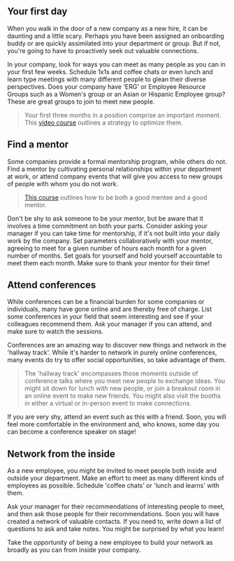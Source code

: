 ## Your first day

When you walk in the door of a new company as a new hire, it can be daunting and a little scary. Perhaps you have been assigned an onboarding buddy or are quickly assimilated into your department or group. But if not, you're going to have to proactively seek out valuable connections.

In your company, look for ways you can meet as many people as you can in your first few weeks. Schedule 1x1s and coffee chats or even lunch and learn type meetings with many different people to glean their diverse perspectives. Does your company have 'ERG' or Employee Resource Groups such as a Women's group or an Asian or Hispanic Employee group? These are great groups to join to meet new people.

> Your first three months in a position comprise an important moment. This [video course](https://www.linkedin.com/learning/what-to-do-in-the-first-90-days-of-your-new-job/introduction?u=3322) outlines a strategy to optimize them.

## Find a mentor

Some companies provide a formal mentorship program, while others do not. Find a mentor by cultivating personal relationships within your department at work, or attend company events that will give you access to new groups of people with whom you do not work. 

> [This course](https://www.linkedin.com/learning/how-to-be-a-good-mentee-and-mentor/the-power-of-mentoring?u=3322) outlines how to be both a good mentee and a good mentor.

Don't be shy to ask someone to be your mentor, but be aware that it involves a time commitment on both your parts. Consider asking your manager if you can take time for mentorship, if it's not built into your daily work by the company. Set parameters collaboratively with your mentor, agreeing to meet for a given number of hours each month for a given number of months. Set goals for yourself and hold yourself accountable to meet them each month. Make sure to thank your mentor for their time!
## Attend conferences

While conferences can be a financial burden for some companies or individuals, many have gone online and are thereby free of charge. List some conferences in your field that seem interesting and see if your colleagues recommend them. Ask your manager if you can attend, and make sure to watch the sessions. 

Conferences are an amazing way to discover new things and network in the 'hallway track'. While it's harder to network in purely online conferences, many events do try to offer social opportunities, so take advantage of them.

> The 'hallway track' encompasses those moments outside of conference talks where you meet new people to exchange ideas. You might sit down for lunch with new people, or join a breakout room in an online event to make new friends. You might also visit the booths in either a virtual or in-person event to make connections.

If you are very shy, attend an event such as this with a friend. Soon, you will feel more comfortable in the environment and, who knows, some day you can become a conference speaker on stage!

## Network from the inside

As a new employee, you might be invited to meet people both inside and outside your department. Make an effort to meet as many different kinds of employees as possible. Schedule 'coffee chats' or 'lunch and learns' with them. 

Ask your manager for their recommendations of interesting people to meet, and then ask those people for their recommendations. Soon you will have created a network of valuable contacts. If you need to, write down a list of questions to ask and take notes. You might be surprised by what you learn!

Take the opportunity of being a new employee to build your network as broadly as you can from inside your company.